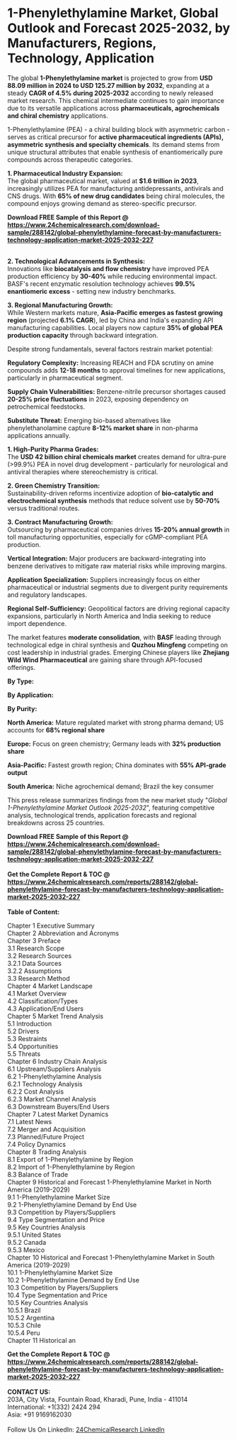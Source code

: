 <h1>1-Phenylethylamine Market, Global Outlook and Forecast 2025-2032, by Manufacturers, Regions, Technology, Application</h1><p>The global <strong>1-Phenylethylamine market</strong> is projected to grow from <strong>USD 88.09 million in 2024 to USD 125.27 million by 2032</strong>, expanding at a steady <strong>CAGR of 4.5% during 2025-2032</strong> according to newly released market research. This chemical intermediate continues to gain importance due to its versatile applications across <strong>pharmaceuticals, agrochemicals and chiral chemistry</strong> applications.</p><p>1-Phenylethylamine (PEA) - a chiral building block with asymmetric carbon - serves as critical precursor for <strong>active pharmaceutical ingredients (APIs), asymmetric synthesis and specialty chemicals</strong>. Its demand stems from unique structural attributes that enable synthesis of enantiomerically pure compounds across therapeutic categories.</p><p><strong>1. Pharmaceutical Industry Expansion:</strong><br>
The global pharmaceutical market, valued at <strong>$1.6 trillion in 2023</strong>, increasingly utilizes PEA for manufacturing antidepressants, antivirals and CNS drugs. With <strong>65% of new drug candidates</strong> being chiral molecules, the compound enjoys growing demand as stereo-specific precursor.</p><div><b>Download FREE Sample of this Report @ 
            <a href="https://www.24chemicalresearch.com/download-sample/288142/global-phenylethylamine-forecast-by-manufacturers-technology-application-market-2025-2032-227">
            https://www.24chemicalresearch.com/download-sample/288142/global-phenylethylamine-forecast-by-manufacturers-technology-application-market-2025-2032-227</a></b></div><br><p><strong>2. Technological Advancements in Synthesis:</strong><br>
Innovations like <strong>biocatalysis and flow chemistry</strong> have improved PEA production efficiency by <strong>30-40%</strong> while reducing environmental impact. BASF's recent enzymatic resolution technology achieves <strong>99.5% enantiomeric excess</strong> - setting new industry benchmarks.</p><p><strong>3. Regional Manufacturing Growth:</strong><br>
While Western markets mature, <strong>Asia-Pacific emerges as fastest growing region</strong> (projected <strong>6.1% CAGR</strong>), led by China and India's expanding API manufacturing capabilities. Local players now capture <strong>35% of global PEA production capacity</strong> through backward integration.</p><p>Despite strong fundamentals, several factors restrain market potential:</p><p><strong>Regulatory Complexity:</strong> Increasing REACH and FDA scrutiny on amine compounds adds <strong>12-18 months</strong> to approval timelines for new applications, particularly in pharmaceutical segment.</p><p><strong>Supply Chain Vulnerabilities:</strong> Benzene-nitrile precursor shortages caused <strong>20-25% price fluctuations</strong> in 2023, exposing dependency on petrochemical feedstocks.</p><p><strong>Substitute Threat:</strong> Emerging bio-based alternatives like phenylethanolamine capture <strong>8-12% market share</strong> in non-pharma applications annually.</p><p><strong>1. High-Purity Pharma Grades:</strong><br>
The <strong>USD 42 billion chiral chemicals market</strong> creates demand for ultra-pure (&gt;99.9%) PEA in novel drug development - particularly for neurological and antiviral therapies where stereochemistry is critical.</p><p><strong>2. Green Chemistry Transition:</strong><br>
Sustainability-driven reforms incentivize adoption of <strong>bio-catalytic and electrochemical synthesis</strong> methods that reduce solvent use by <strong>50-70%</strong> versus traditional routes.</p><p><strong>3. Contract Manufacturing Growth:</strong><br>
Outsourcing by pharmaceutical companies drives <strong>15-20% annual growth</strong> in toll manufacturing opportunities, especially for cGMP-compliant PEA production.</p><p><strong>Vertical Integration:</strong> Major producers are backward-integrating into benzene derivatives to mitigate raw material risks while improving margins.</p><p><strong>Application Specialization:</strong> Suppliers increasingly focus on either pharmaceutical or industrial segments due to divergent purity requirements and regulatory landscapes.</p><p><strong>Regional Self-Sufficiency:</strong> Geopolitical factors are driving regional capacity expansions, particularly in North America and India seeking to reduce import dependence.</p><p>The market features <strong>moderate consolidation</strong>, with <strong>BASF</strong> leading through technological edge in chiral synthesis and <strong>Quzhou Mingfeng</strong> competing on cost leadership in industrial grades. Emerging Chinese players like <strong>Zhejiang Wild Wind Pharmaceutical</strong> are gaining share through API-focused offerings.</p><p><strong>By Type:</strong></p><p><strong>By Application:</strong></p><p><strong>By Purity:</strong></p><p><strong>North America:</strong> Mature regulated market with strong pharma demand; US accounts for <strong>68% regional share</strong></p><p><strong>Europe:</strong> Focus on green chemistry; Germany leads with <strong>32% production share</strong></p><p><strong>Asia-Pacific:</strong> Fastest growth region; China dominates with <strong>55% API-grade output</strong></p><p><strong>South America:</strong> Niche agrochemical demand; Brazil the key consumer</p><p>This press release summarizes findings from the new market study "<em>Global 1-Phenylethylamine Market Outlook 2025-2032</em>", featuring competitive analysis, technological trends, application forecasts and regional breakdowns across 25 countries.</p><div><b>Download FREE Sample of this Report @ 
            <a href="https://www.24chemicalresearch.com/download-sample/288142/global-phenylethylamine-forecast-by-manufacturers-technology-application-market-2025-2032-227">
            https://www.24chemicalresearch.com/download-sample/288142/global-phenylethylamine-forecast-by-manufacturers-technology-application-market-2025-2032-227</a></b></div><br><div><b>Get the Complete Report & TOC @ 
            <a href="https://www.24chemicalresearch.com/reports/288142/global-phenylethylamine-forecast-by-manufacturers-technology-application-market-2025-2032-227">
            https://www.24chemicalresearch.com/reports/288142/global-phenylethylamine-forecast-by-manufacturers-technology-application-market-2025-2032-227</a></b></div><br>
            <b>Table of Content:</b><p>Chapter 1 Executive Summary<br />
Chapter 2 Abbreviation and Acronyms<br />
Chapter 3 Preface<br />
3.1 Research Scope<br />
3.2 Research Sources<br />
3.2.1 Data Sources<br />
3.2.2 Assumptions<br />
3.3 Research Method<br />
Chapter 4 Market Landscape<br />
4.1 Market Overview<br />
4.2 Classification/Types<br />
4.3 Application/End Users<br />
Chapter 5 Market Trend Analysis<br />
5.1 Introduction<br />
5.2 Drivers<br />
5.3 Restraints<br />
5.4 Opportunities<br />
5.5 Threats<br />
Chapter 6 Industry Chain Analysis<br />
6.1 Upstream/Suppliers Analysis<br />
6.2 1-Phenylethylamine Analysis<br />
6.2.1 Technology Analysis<br />
6.2.2 Cost Analysis<br />
6.2.3 Market Channel Analysis<br />
6.3 Downstream Buyers/End Users<br />
Chapter 7 Latest Market Dynamics<br />
7.1 Latest News<br />
7.2 Merger and Acquisition<br />
7.3 Planned/Future Project<br />
7.4 Policy Dynamics<br />
Chapter 8 Trading Analysis<br />
8.1 Export of 1-Phenylethylamine by Region<br />
8.2 Import of 1-Phenylethylamine by Region<br />
8.3 Balance of Trade<br />
Chapter 9 Historical and Forecast 1-Phenylethylamine Market in North America (2019-2029)<br />
9.1 1-Phenylethylamine Market Size<br />
9.2 1-Phenylethylamine Demand by End Use<br />
9.3 Competition by Players/Suppliers<br />
9.4 Type Segmentation and Price<br />
9.5 Key Countries Analysis<br />
9.5.1 United States<br />
9.5.2 Canada<br />
9.5.3 Mexico<br />
Chapter 10 Historical and Forecast 1-Phenylethylamine Market in South America (2019-2029)<br />
10.1 1-Phenylethylamine Market Size<br />
10.2 1-Phenylethylamine Demand by End Use<br />
10.3 Competition by Players/Suppliers<br />
10.4 Type Segmentation and Price<br />
10.5 Key Countries Analysis<br />
10.5.1 Brazil<br />
10.5.2 Argentina<br />
10.5.3 Chile<br />
10.5.4 Peru<br />
Chapter 11 Historical an</p><div><b>Get the Complete Report & TOC @ 
            <a href="https://www.24chemicalresearch.com/reports/288142/global-phenylethylamine-forecast-by-manufacturers-technology-application-market-2025-2032-227">
            https://www.24chemicalresearch.com/reports/288142/global-phenylethylamine-forecast-by-manufacturers-technology-application-market-2025-2032-227</a></b></div><br><b>CONTACT US:</b><br>
            203A, City Vista, Fountain Road, Kharadi, Pune, India - 411014<br>
            International: +1(332) 2424 294<br>
            Asia: +91 9169162030 <br><br>
            Follow Us On LinkedIn: <a href="https://www.linkedin.com/company/24chemicalresearch/">24ChemicalResearch LinkedIn</a>